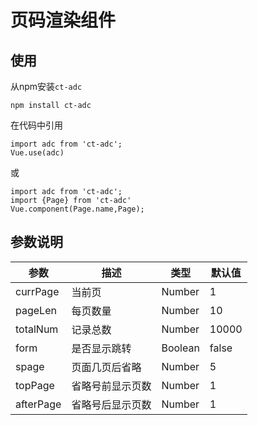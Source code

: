# 页码渲染组件

## 使用

从npm安装`ct-adc`
```
npm install ct-adc
```
在代码中引用
```
import adc from 'ct-adc';
Vue.use(adc)
```
或
```
import adc from 'ct-adc';
import {Page} from 'ct-adc'
Vue.component(Page.name,Page);
```
## 参数说明

参数|描述|类型|默认值
--- | --- | --- | --- |
currPage | 当前页 | Number | 1
pageLen | 每页数量 | Number | 10
totalNum | 记录总数 | Number | 10000
form | 是否显示跳转 | Boolean | false
spage | 页面几页后省略 | Number | 5
topPage | 省略号前显示页数 | Number | 1
afterPage | 省略号后显示页数 | Number | 1
